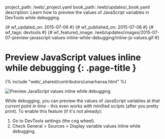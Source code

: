 project_path: /web/_project.yaml book_path: /web/updates/_book.yaml description: Learn how to preview the values of JavaScript variables in DevTools while debugging.

{# wf_updated_on: 2015-07-06 #} {# wf_published_on: 2015-07-06 #} {# wf_tags: devtools #} {# wf_featured_image: /web/updates/images/2015-07-07-preview-javascript-values-inline-while-debugging/inline-js-values.gif #}

# Preview JavaScript values inline while debugging {: .page-title }

{% include "web/_shared/contributors/umarhansa.html" %}

<img src="/web/updates/images/2015-07-07-preview-javascript-values-inline-while-debugging/inline-js-values.gif" alt="Preview JavaScript values inline while debugging" />

While debugging, you can preview the values of JavaScript variables at *that current point in time* - this even works with minified scripts (after you pretty print). To enable this feature (if it's not already):</p> 

<ol>
  
<li>Go to DevTools settings (the cog wheel).</li>
<li>Check General &gt; Sources &gt; Display variable values inline while debugging.</li>
</ol>